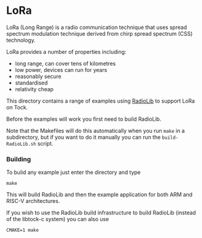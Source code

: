LoRa
====

LoRa (Long Range) is a radio communication technique that uses
spread spectrum modulation technique derived from chirp spread
spectrum (CSS) technology.

LoRa provides a number of properties including:

 * long range, can cover tens of kilometres
 * low power, devices can run for years
 * reasonably secure
 * standardised
 * relativity cheap

This directory contains a range of examples using
[RadioLib](https://github.com/jgromes/RadioLib) to
support LoRa on Tock.

Before the examples will work you first need to build
RadioLib.

Note that the Makefiles will do this automatically when
you run `make` in a subdirectory, but if you want to do
it manually you can run the `build-RadioLib.sh` script.

### Building

To bulid any example just enter the directory and type

```shell
make
```

This will build RadioLib and then the example application for
both ARM and RISC-V architectures.

If you wish to use the RadioLib build infrastructure to build
RadioLib (instead of the libtock-c system) you can also use

```shell
CMAKE=1 make
```
